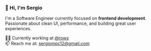 ### 👋 Hi, I'm Sergio

I'm a Software Engineer currently focused on **frontend development**.
<br/>
Passionate about clean UI, performance, and building great user experiences.

🧑‍💻 Currently working at [@rows](http://rows.com/product)
<br/>
📫 Reach me at: [sergiompc12@gmail.com](mailto:sergiompc12@gmail.com)

<!-- Optionally add: GitHub stats, pinned repos, or visitor badge -->

<!---
sergiomiguel7/sergiomiguel7 is a ✨ special ✨ repository because its `README.md` (this file) appears on your GitHub profile.
You can click the Preview link to take a look at your changes.
--->
